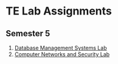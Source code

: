 # TE Lab Assignments

## Semester 5
1. [Database Management Systems Lab](https://github.com/shxntanu/TE-Lab-Assignments/tree/DBMSL)
2. [Computer Networks and Security Lab](https://github.com/shxntanu/TE-Lab-Assignments/tree/CNSL)
